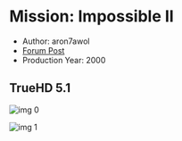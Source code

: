 # Mission: Impossible II

* Author: aron7awol
* [Forum Post](https://www.avsforum.com/threads/bass-eq-for-filtered-movies.2995212/post-57322704)
* Production Year: 2000

## TrueHD 5.1

![img 0](https://i.imgur.com/v6haT7P.jpg)

![img 1](https://i.imgur.com/WarFfLt.png)

